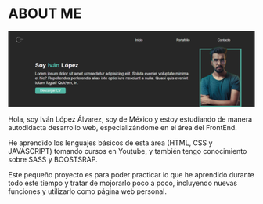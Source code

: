 # ABOUT ME

![Home page](assets/img/readme-img.png)

Hola, soy Iván López Álvarez, soy de México y estoy estudiando de manera autodidacta desarrollo web, especializándome en el área del FrontEnd.

He aprendido los lenguajes básicos de esta área (HTML, CSS y JAVASCRIPT) tomando cursos en Youtube, y también tengo conocimiento sobre SASS y BOOSTSRAP.

Este pequeño proyecto es para poder practicar lo que he aprendido durante todo este tiempo y tratar de mojorarlo poco a poco, incluyendo nuevas funciones y utilizarlo como página web personal.

